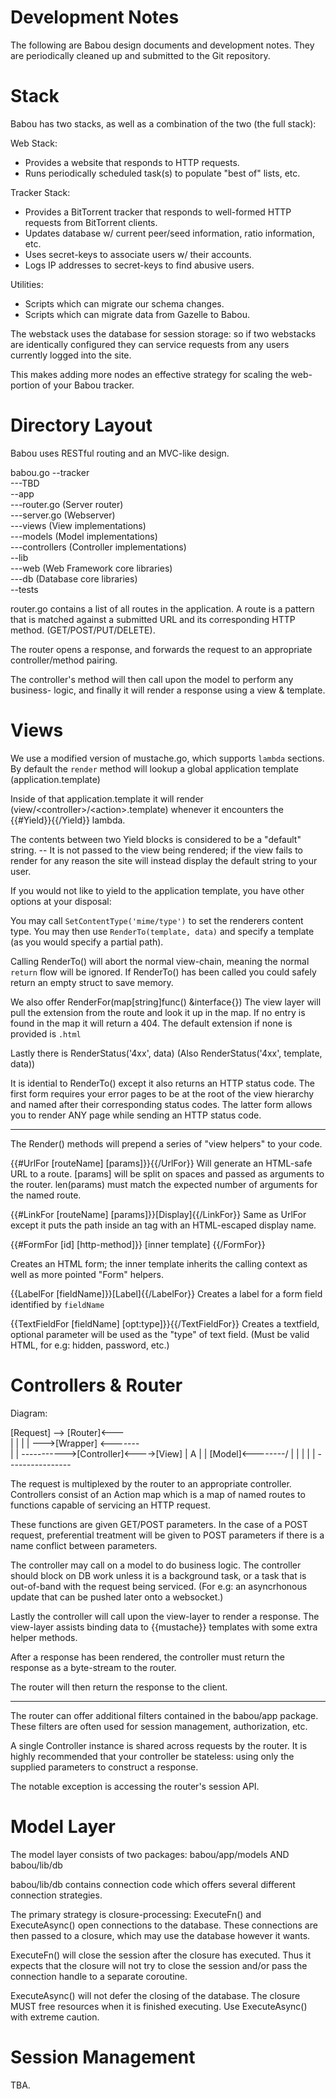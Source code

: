 Development Notes
===

The following are Babou design documents and development notes.
They are periodically cleaned up and submitted to the Git repository.


Stack
===

Babou has two stacks, as well as a combination of the two (the full stack):

Web Stack:
- Provides a website that responds to HTTP requests.
- Runs periodically scheduled task(s) to populate "best of" lists, etc.

Tracker Stack:
- Provides a BitTorrent tracker that responds to well-formed HTTP
requests from BitTorrent clients.
- Updates database w/ current peer/seed information, ratio information, etc.
- Uses secret-keys to associate users w/ their accounts.
- Logs IP addresses to secret-keys to find abusive users.

Utilities:
- Scripts which can migrate our schema changes.
- Scripts which can migrate data from Gazelle to Babou.


The webstack uses the database for session storage: so if two
webstacks are identically configured they can service requests from
any users currently logged into the site.

This makes adding more nodes an effective strategy for scaling the web-
portion of your Babou tracker.

Directory Layout
===

Babou uses RESTful routing and an MVC-like design.

babou.go
--tracker  
---TBD  
--app  
---router.go (Server router)  
---server.go (Webserver)  
---views (View implementations)  
---models (Model implementations)  
---controllers (Controller implementations)  
--lib  
---web (Web Framework core libraries)  
---db (Database core libraries)  
--tests  

router.go contains a list of all routes in the application.
A route is a pattern that is matched against a submitted URL and its corresponding
HTTP method. (GET/POST/PUT/DELETE).

The router opens a response, and forwards the request to an appropriate 
controller/method pairing.

The controller's method will then call upon the model to perform any business-
logic, and finally it will render a response using a view & template.



Views
===
We use a modified version of mustache.go, which supports `lambda` sections.
By default the `render` method will lookup a global application template (application.template)

Inside of that application.template it will render (view/&lt;controller&gt;/&lt;action&gt;.template)
whenever it encounters the {{#Yield}}{{/Yield}} lambda.

The contents between two Yield blocks is considered to be a "default" string. -- It is not passed
to the view being rendered; if the view fails to render for any reason the site will instead display
the default string to your user.

If you would not like to yield to the application template, you have other options at
your disposal:

You may call `SetContentType('mime/type')` to set the renderers content type.
You may then use `RenderTo(template, data)` and specify a template (as you would specify
a partial path).

Calling RenderTo() will abort the normal view-chain, meaning the normal `return` flow will
be ignored. If RenderTo() has been called you could safely return an empty struct to save
memory.

We also offer RenderFor(map[string]func() &interface{})
The view layer will pull the extension from the route and look it up in the map.
If no entry is found in the map it will return a 404. The default extension if none
is provided is `.html`

Lastly there is RenderStatus('4xx', data)
(Also RenderStatus('4xx', template, data))

It is idential to RenderTo() except it also returns an HTTP status code.
The first form requires your error pages to be at the root of the view hierarchy
and named after their corresponding status codes.
The latter form allows you to render ANY page while sending an HTTP status code.

---

The Render() methods will prepend a series of "view helpers" to your code.

{{#UrlFor [routeName] [params]}}{{/UrlFor}}
Will generate an HTML-safe URL to a route.
[params] will be split on spaces and passed as arguments to the router.
len(params) must match the expected number of arguments for the named route.

{{#LinkFor [routeName] [params]}}[Display]{{/LinkFor}}
Same as UrlFor except it puts the path inside an <a> tag with
an HTML-escaped display name.

{{#FormFor [id] [http-method]}}
[inner template]
{{/FormFor}}

Creates an HTML form; the inner template inherits the calling context as
well as more pointed "Form" helpers.

{{LabelFor [fieldName]}}[Label]{{/LabelFor}}
Creates a label for a form field identified by `fieldName`

{{TextFieldFor [fieldName] [opt:type]}}{{/TextFieldFor}}
Creates a textfield, optional parameter will be used as the "type" of
text field. (Must be valid HTML, for e.g: hidden, password, etc.)


Controllers & Router
===

Diagram:

[Request] --> [Router]<---\
		 |	  |
		 | 	  |
		 \--->[Wrapper]	<-------\
			|		|
			\----------->[Controller]<---->[View]
					| A
					| |
			[Model]<--------/ |
			  |		  |
			  |		  |
			  \----------------

The request is multiplexed by the router to an appropriate controller.
Controllers consist of an Action map which is a map of named routes
to functions capable of servicing an HTTP request.

These functions are given GET/POST parameters. In the case of a
POST request, preferential treatment will be given to POST parameters
if there is a name conflict between parameters.

The controller may call on a model to do business logic. The controller
should block on DB work unless it is a background task, or a task
that is out-of-band with the request being serviced. (For e.g: an
asyncrhonous update that can be pushed later onto a websocket.)

Lastly the controller will call upon the view-layer to render a response.
The view-layer assists binding data to {{mustache}} templates with some
extra helper methods.

After a response has been rendered, the controller must return the response
as a byte-stream to the router.

The router will then return the response to the client.

---

The router can offer additional filters contained in the babou/app package.
These filters are often used for session management, authorization, etc.

A single Controller instance is shared across requests by the router. It is
highly recommended that your controller be stateless: using only the supplied
parameters to construct a response.

The notable exception is accessing the router's session API.

Model Layer
===

The model layer consists of two packages:
babou/app/models
AND
babou/lib/db

babou/lib/db contains connection code which offers several different
connection strategies.

The primary strategy is closure-processing: ExecuteFn() and ExecuteAsync()
open connections to the database. These connections are then passed to a 
closure, which may use the database however it wants.

ExecuteFn() will close the session after the closure has executed. Thus it
expects that the closure will not try to close the session and/or pass the
connection handle to a separate coroutine.

ExecuteAsync() will not defer the closing of the database. The closure
MUST free resources when it is finished executing. Use ExecuteAsync()
with extreme caution.

Session Management
===

TBA.
